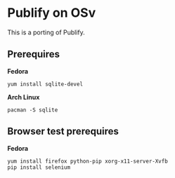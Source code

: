 # Publify on OSv

This is a porting of Publify.

## Prerequires

**Fedora**

```
yum install sqlite-devel
```

**Arch Linux**
```
pacman -S sqlite
```

## Browser test prerequires

**Fedora**

```
yum install firefox python-pip xorg-x11-server-Xvfb
pip install selenium
```

